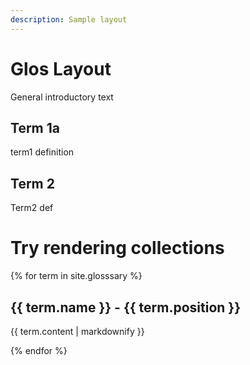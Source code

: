 ```yaml
---
description: Sample layout
---
```


# Glos Layout

General introductory text

## Term 1a

term1 definition

## Term 2

Term2 def

# Try rendering collections
{% for term in site.glosssary %}
  <h2>{{ term.name }} - {{ term.position }}</h2>
  <p>{{ term.content | markdownify }}</p>
{% endfor %}
